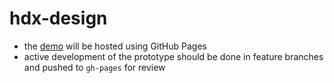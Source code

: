 hdx-design
==========

* the [demo](http://ocha-dap.github.io/hdx-design/) will be hosted using GitHub Pages
* active development of the prototype should be done in feature branches and pushed to `gh-pages` for review
